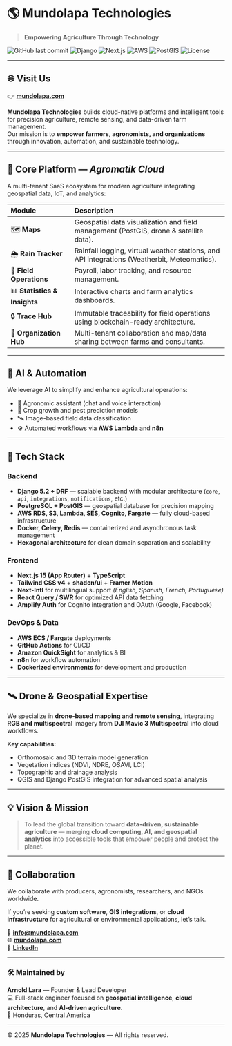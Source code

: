 # 🌎 Mundolapa Technologies

> **Empowering Agriculture Through Technology**

![GitHub last commit](https://img.shields.io/github/last-commit/Mundolapa/main-website?color=2bb673&style=flat-square)
![Django](https://img.shields.io/badge/Django-5.2.4-092e20?style=flat-square&logo=django)
![Next.js](https://img.shields.io/badge/Next.js-15-000000?style=flat-square&logo=nextdotjs)
![AWS](https://img.shields.io/badge/AWS-Fargate%20|%20Lambda%20|%20RDS-FF9900?style=flat-square&logo=amazonaws)
![PostGIS](https://img.shields.io/badge/PostgreSQL%20+%20PostGIS-336791?style=flat-square&logo=postgresql)
![License](https://img.shields.io/badge/license-MIT-blue?style=flat-square)

---

## 🌐 Visit Us  
👉 [**mundolapa.com**](https://mundolapa.com)

**Mundolapa Technologies** builds cloud-native platforms and intelligent tools for precision agriculture, remote sensing, and data-driven farm management.  
Our mission is to **empower farmers, agronomists, and organizations** through innovation, automation, and sustainable technology.

---

## 🚀 Core Platform — *Agromatik Cloud*

A multi-tenant SaaS ecosystem for modern agriculture integrating geospatial data, IoT, and analytics:

| Module | Description |
|:-------|:-------------|
| 🗺️ **Maps** | Geospatial data visualization and field management (PostGIS, drone & satellite data). |
| 🌦️ **Rain Tracker** | Rainfall logging, virtual weather stations, and API integrations (Weatherbit, Meteomatics). |
| 👷 **Field Operations** | Payroll, labor tracking, and resource management. |
| 📊 **Statistics & Insights** | Interactive charts and farm analytics dashboards. |
| 🔒 **Trace Hub** | Immutable traceability for field operations using blockchain-ready architecture. |
| 🤝 **Organization Hub** | Multi-tenant collaboration and map/data sharing between farms and consultants. |

---

## 🧠 AI & Automation

We leverage AI to simplify and enhance agricultural operations:

- 🤖 Agronomic assistant (chat and voice interaction)
- 🌱 Crop growth and pest prediction models
- 🛰️ Image-based field data classification
- ⚙️ Automated workflows via **AWS Lambda** and **n8n**

---

## 🧱 Tech Stack

### **Backend**
- **Django 5.2 + DRF** — scalable backend with modular architecture (`core`, `api`, `integrations`, `notifications`, etc.)  
- **PostgreSQL + PostGIS** — geospatial database for precision mapping  
- **AWS RDS, S3, Lambda, SES, Cognito, Fargate** — fully cloud-based infrastructure  
- **Docker, Celery, Redis** — containerized and asynchronous task management  
- **Hexagonal architecture** for clean domain separation and scalability  

### **Frontend**
- **Next.js 15 (App Router)** + **TypeScript**
- **Tailwind CSS v4** + **shadcn/ui** + **Framer Motion**
- **Next-Intl** for multilingual support *(English, Spanish, French, Portuguese)*
- **React Query / SWR** for optimized API data fetching
- **Amplify Auth** for Cognito integration and OAuth (Google, Facebook)

### **DevOps & Data**
- **AWS ECS / Fargate** deployments  
- **GitHub Actions** for CI/CD  
- **Amazon QuickSight** for analytics & BI  
- **n8n** for workflow automation  
- **Dockerized environments** for development and production  

---

## 🛰 Drone & Geospatial Expertise

We specialize in **drone-based mapping and remote sensing**, integrating **RGB and multispectral** imagery from **DJI Mavic 3 Multispectral** into cloud workflows.

**Key capabilities:**
- Orthomosaic and 3D terrain model generation  
- Vegetation indices (NDVI, NDRE, OSAVI, LCI)  
- Topographic and drainage analysis  
- QGIS and Django PostGIS integration for advanced spatial analysis  

---

## 💡 Vision & Mission

> To lead the global transition toward **data-driven, sustainable agriculture** — merging **cloud computing, AI, and geospatial analytics** into accessible tools that empower people and protect the planet.

---

## 🤝 Collaboration

We collaborate with producers, agronomists, researchers, and NGOs worldwide.

If you’re seeking **custom software**, **GIS integrations**, or **cloud infrastructure** for agricultural or environmental applications, let’s talk.

📧 **info@mundolapa.com**  
🌐 [**mundolapa.com**](https://mundolapa.com)  
🔗 [**LinkedIn**](https://linkedin.com/company/mundolapa-technologies)

---

### 🛠️ Maintained by

**Arnold Lara** — Founder & Lead Developer  
💻 Full-stack engineer focused on **geospatial intelligence**, **cloud architecture**, and **AI-driven agriculture**.  
📍 Honduras, Central America

---

© 2025 **Mundolapa Technologies** — All rights reserved.
